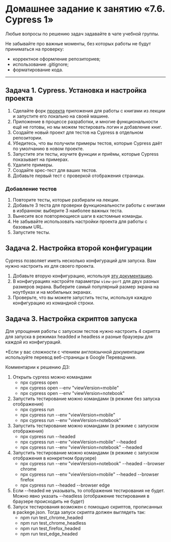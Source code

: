 # Домашнее задание к занятию «7.6. Cypress 1»

Любые вопросы по решению задач задавайте в чате учебной группы.

Не забывайте про важные моменты, без которых работы не будут приниматься на проверку: 
- корректное оформление репозиториев;
- использование .gitignore;
- форматирование кода.

---

  ## Задача 1. Cypress. Установка и настройка проекта

1. Сделайте форк [проекта](https://github.com/netology-code/jsaqa-code/tree/main/booksApp) приложения для работы с книгами из лекции и запустите его локально на своей машине.
2. Приложение в процессе разработки, и многие функциональности ещё не готовы, но мы можем тестировать логин и добавление книг.
3. Создайте новый проект для тестов на Cypress в отдельном репозитории.
4. Убедитесь, что вы получили примеры тестов, которые Cypress даёт по умолчанию в новом проекте.
5. Запустите эти тесты, изучите функции и приёмы, которые Cypress показывает на примерах.
6. Удалите примеры.
7. Создайте spec-тест для ваших тестов.
8. Добавьте первый тест с проверкой отображения страницы.

  ### Добавление тестов

1. Повторите тесты, которые разбирали на лекции.
2. Добавьте 3 теста для проверки функциональности работы с книгами в избранном: выберите 3 наиболее важных теста.
3. Вынесите все повторяющиеся шаги в кастомные команды.
4. Не забывайте использовать настройки проекта для работы с базовым URL.
5. Запустите тесты. 


  ## Задача 2. Настройка второй конфигурации

Cypress позволяет иметь несколько конфигураций для запуска. Вам нужно настроить их для своего проекта.

1. Добавьте вторую конфигурацию, используя [эту документацию](https://docs.cypress.io/guides/guides/environment-variables#Option-2-cypress-env-json).
2. В конфигурациях настройте параметры `view-port` для двух разных размеров экрана. Выберите самый популярный размер экрана на ноутбуках и на мобильных экранах.
3. Проверьте, что вы можете запустить тесты, используя каждую конфигурацию из командной строки.

  ## Задача 3. Настройка скриптов запуска

Для упрощения работы с запуском тестов нужно настроить 4 скрипта для запуска в режимах headded и headless и разные браузеры для каждой из конфигураций.

*Если у вас сложности с чтением англоязычной документации используйте перевод веб-страницы в Google Переводчике.



Комментарии к решению ДЗ:

1. Открыть cypress можно командами
   - npx cypress open 
   - npx cypress open --env "viewVersion=mobile"
   - npx cypress open --env "viewVersion=notebook"
2. Запустить тестирование можно командами (в режиме без запуска отображения)
   - npx cypress run 
   - npx cypress run --env "viewVersion=mobile"
   - npx cypress run --env "viewVersion=notebook"
3. Запустить тестирование можно командами (в режиме c запуском отображения)
   - npx cypress run --headed
   - npx cypress run --env "viewVersion=mobile" --headed
   - npx cypress run --env "viewVersion=notebook" --headed
4. Запустить тестирование можно командами (в режиме c запуском отображения в конкретном браузере)
   - npx cypress run --env "viewVersion=notebook" --headed --browser chrome
   - npx cypress run --env "viewVersion=mobile" --headed --browser firefox
   - npx cypress run --headed --browser edge
5. Если --headed не указывать, то отображения тестирования не будет. Можно явно указать --headless (отображение тестирования в браузере происходить не будет)
6. Запуск тестирования возможен с помощью скриптов, прописанных в packege.json. Тогда запуск скрипта должен выглядеть так:
   - npm run test_chrome_headed
   - npm run test_chrome_headless
   - npm run test_firefox_headed
   - npm run test_edge_headed